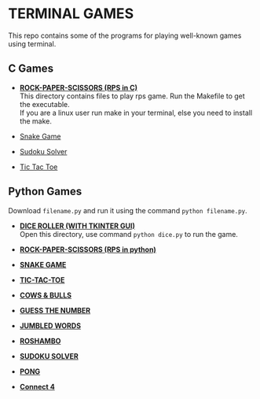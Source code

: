 # TERMINAL GAMES

This repo contains some of the programs for playing well-known games using terminal.

## C Games
- [**ROCK-PAPER-SCISSORS (RPS in C)**](https://github.com/AnuragAnalog/games/tree/master/RPS)<br>
This directory contains files to play rps game. Run the Makefile to get the executable.<br>
If you are a linux user run make in your terminal, else you need to install the make.

- [Snake Game](https://github.com/AnuragAnalog/games/blob/master/snake_game.c)
- [Sudoku Solver](https://github.com/AnuragAnalog/games/blob/master/sudoku_solver.c)
- [Tic Tac Toe](https://github.com/AnuragAnalog/games/blob/master/tic_tac_toe.c)

## Python Games
Download `filename.py` and run it using the command `python filename.py`.<br>
- [**DICE ROLLER (WITH TKINTER GUI)**](https://github.com/AnuragAnalog/games/tree/master/dice-roller-tkinter-gui-game)<br>
Open this directory, use command `python dice.py` to run the game.<br>

- [**ROCK-PAPER-SCISSORS (RPS in python)**](https://github.com/AnuragAnalog/games/blob/master/RockPaperScissor.py)<br>
- [**SNAKE GAME**](https://github.com/AnuragAnalog/games/blob/master/Snake_game.py)<br>
- [**TIC-TAC-TOE**](https://github.com/AnuragAnalog/games/blob/master/TicTacToe.py)<br>
- [**COWS & BULLS**](https://github.com/AnuragAnalog/games/blob/master/cowsbulls.py)<br>
- [**GUESS THE NUMBER**](https://github.com/AnuragAnalog/games/blob/master/guess_the_number.py)<br>
- [**JUMBLED WORDS**](https://github.com/AnuragAnalog/games/blob/master/jumbled_words_game.py)<br>
- [**ROSHAMBO**](https://github.com/AnuragAnalog/games/blob/master/roshambo.py)<br>
- [**SUDOKU SOLVER**](https://github.com/AnuragAnalog/games/blob/master/sudokuSolver.py)<br>
- [**PONG**](https://github.com/AnuragAnalog/games/blob/master/pong.py)<br>
- [**Connect 4**](https://github.com/AnuragAnalog/games/blob/master/connect4.py)<br>
